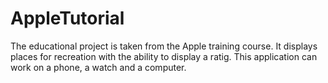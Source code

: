 # AppleTutorial
The educational project is taken from the Apple training course.
It displays places for recreation with the ability to display a ratig.
This application can work on a phone, a watch and a computer.
